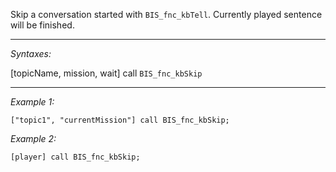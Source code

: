 Skip a conversation started with `BIS_fnc_kbTell`. Currently played sentence will be finished.


---
*Syntaxes:*

[topicName, mission, wait] call `BIS_fnc_kbSkip`

---
*Example 1:*

```sqf
["topic1", "currentMission"] call BIS_fnc_kbSkip;
```

*Example 2:*

```sqf
[player] call BIS_fnc_kbSkip;
```